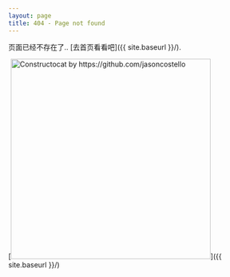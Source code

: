 ```yaml
---
layout: page
title: 404 - Page not found
---
```


页面已经不存在了.. [去首页看看吧]({{ site.baseurl }}/).

[<img src="{{ site.baseurl }}/images/404.jpg" alt="Constructocat by https://github.com/jasoncostello" style="width: 400px;"/>]({{ site.baseurl }}/)
